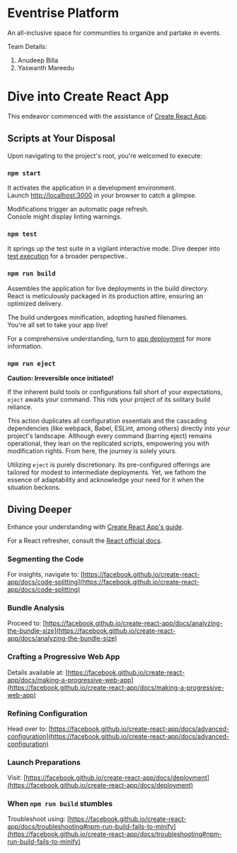 # Eventrise Platform
An all-inclusive space for communities to organize and partake in events.

Team Details:
1. Anudeep Billa
2. Yaswanth Mareedu


# Dive into Create React App

This endeavor commenced with the assistance of [Create React App](https://github.com/facebook/create-react-app).

## Scripts at Your Disposal

Upon navigating to the project's root, you're welcomed to execute:

### `npm start`

It activates the application in a development environment.\
Launch [http://localhost:3000](http://localhost:3000) in your browser to catch a glimpse.

Modifications trigger an automatic page refresh.\
Console might display linting warnings.

### `npm test`

It springs up the test suite in a vigilant interactive mode.
Dive deeper into [test execution](https://facebook.github.io/create-react-app/docs/running-tests) for a broader perspective..

### `npm run build`

Assembles the application for live deployments in the build directory.\
React is meticulously packaged in its production attire, ensuring an optimized delivery.

The build undergoes minification, adopting hashed filenames.\
You're all set to take your app live!

For a comprehensive understanding, turn to [app deployment](https://facebook.github.io/create-react-app/docs/deployment) for more information.

### `npm run eject`

**Caution: Irreversible once initiated!**

If the inherent build tools or configurations fall short of your expectations, `eject` awaits your command. This rids your project of its solitary build reliance.

This action duplicates all configuration essentials and the cascading dependencies (like webpack, Babel, ESLint, among others) directly into your project's landscape. Although every command (barring eject) remains operational, they lean on the replicated scripts, empowering you with modification rights. From here, the journey is solely yours.

Utilizing `eject` is purely discretionary. Its pre-configured offerings are tailored for modest to intermediate deployments. Yet, we fathom the essence of adaptability and acknowledge your need for it when the situation beckons.

## Diving Deeper

Enhance your understanding with [Create React App's guide](https://facebook.github.io/create-react-app/docs/getting-started).

For a React refresher, consult the [React official docs](https://reactjs.org/).

### Segmenting the Code

For insights, navigate to: [https://facebook.github.io/create-react-app/docs/code-splitting](https://facebook.github.io/create-react-app/docs/code-splitting)

### Bundle Analysis

Proceed to: [https://facebook.github.io/create-react-app/docs/analyzing-the-bundle-size](https://facebook.github.io/create-react-app/docs/analyzing-the-bundle-size)

### Crafting a Progressive Web App

Details available at: [https://facebook.github.io/create-react-app/docs/making-a-progressive-web-app](https://facebook.github.io/create-react-app/docs/making-a-progressive-web-app)

### Refining Configuration

Head over to: [https://facebook.github.io/create-react-app/docs/advanced-configuration](https://facebook.github.io/create-react-app/docs/advanced-configuration)

### Launch Preparations

Visit: [https://facebook.github.io/create-react-app/docs/deployment](https://facebook.github.io/create-react-app/docs/deployment)

### When `npm run build` stumbles

Troubleshoot using: [https://facebook.github.io/create-react-app/docs/troubleshooting#npm-run-build-fails-to-minify](https://facebook.github.io/create-react-app/docs/troubleshooting#npm-run-build-fails-to-minify)
